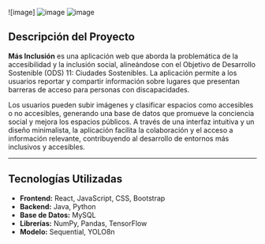 ![image]
![image](https://github.com/user-attachments/assets/8ae5866e-f40f-4967-a0a3-8d5d594a3c03)
![image](https://github.com/user-attachments/assets/2869d5d1-2149-4890-97a9-dc0e92c41d87)

## Descripción del Proyecto

**Más Inclusión** 
es una aplicación web que aborda la problemática de la accesibilidad y la inclusión social, alineándose con el Objetivo de Desarrollo Sostenible (ODS) 11: Ciudades Sostenibles. La aplicación permite a los usuarios reportar y compartir información sobre lugares que presentan barreras de acceso para personas con discapacidades. 

Los usuarios pueden subir imágenes y clasificar espacios como accesibles o no accesibles, generando una base de datos que promueve la conciencia social y mejora los espacios públicos. A través de una interfaz intuitiva y un diseño minimalista, la aplicación facilita la colaboración y el acceso a información relevante, contribuyendo al desarrollo de entornos más inclusivos y accesibles.

---
## Tecnologías Utilizadas

- **Frontend:** React, JavaScript, CSS, Bootstrap
- **Backend:** Java, Python
- **Base de Datos:** MySQL
- **Librerías:** NumPy, Pandas, TensorFlow
- **Modelo:** Sequential, YOLO8n
